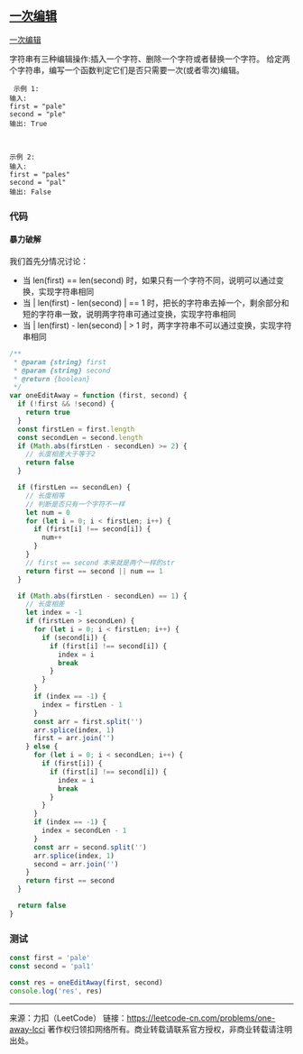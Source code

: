 ## [一次编辑](https://leetcode-cn.com/problems/one-away-lcci/)

[一次编辑](https://leetcode-cn.com/problems/one-away-lcci/)



字符串有三种编辑操作:插入一个字符、删除一个字符或者替换一个字符。 给定两个字符串，编写一个函数判定它们是否只需要一次(或者零次)编辑。

```
 示例 1:
输入: 
first = "pale"
second = "ple"
输出: True



示例 2:
输入: 
first = "pales"
second = "pal"
输出: False
```





### 代码



#### 暴力破解

我们首先分情况讨论：

* 当 len(first) == len(second) 时，如果只有一个字符不同，说明可以通过变换，实现字符串相同
* 当 | len(first) - len(second) | == 1 时，把长的字符串去掉一个，剩余部分和短的字符串一致，说明两字符串可通过变换，实现字符串相同
* 当 | len(first) - len(second) | > 1 时，两字字符串不可以通过变换，实现字符串相同



```js
/**
 * @param {string} first
 * @param {string} second
 * @return {boolean}
 */
var oneEditAway = function (first, second) {
  if (!first && !second) {
    return true
  }
  const firstLen = first.length
  const secondLen = second.length
  if (Math.abs(firstLen - secondLen) >= 2) {
    // 长度相差大于等于2
    return false
  }

  if (firstLen == secondLen) {
    // 长度相等
    // 判断是否只有一个字符不一样
    let num = 0
    for (let i = 0; i < firstLen; i++) {
      if (first[i] !== second[i]) {
        num++
      }
    }
    // first == second 本来就是两个一样的str
    return first == second || num == 1
  }

  if (Math.abs(firstLen - secondLen) == 1) {
    // 长度相差
    let index = -1
    if (firstLen > secondLen) {
      for (let i = 0; i < firstLen; i++) {
        if (second[i]) {
          if (first[i] !== second[i]) {
            index = i
            break
          }
        }
      }
      if (index == -1) {
        index = firstLen - 1
      }
      const arr = first.split('')
      arr.splice(index, 1)
      first = arr.join('')
    } else {
      for (let i = 0; i < secondLen; i++) {
        if (first[i]) {
          if (first[i] !== second[i]) {
            index = i
            break
          }
        }
      }
      if (index == -1) {
        index = secondLen - 1
      }
      const arr = second.split('')
      arr.splice(index, 1)
      second = arr.join('')
    }
    return first == second
  }

  return false
}
```





###  测试

```js
const first = 'pale'
const second = 'pal1'

const res = oneEditAway(first, second)
console.log('res', res)
```







---

来源：力扣（LeetCode）
链接：https://leetcode-cn.com/problems/one-away-lcci
著作权归领扣网络所有。商业转载请联系官方授权，非商业转载请注明出处。